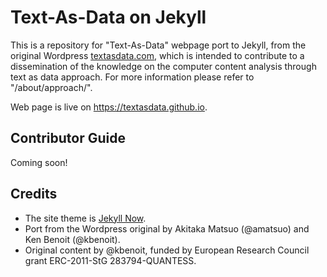 # Text-As-Data on Jekyll

This is a repository for "Text-As-Data" webpage port to Jekyll, from the original Wordpress [textasdata.com](http://textasdata.com), which is intended to contribute to a dissemination of the knowledge on the computer content analysis through text as data approach. For more information please refer to "/about/approach/". 

Web page is live on https://textasdata.github.io.

## Contributor Guide

Coming soon!

## Credits
- The site theme is [Jekyll Now](https://github.com/neilorangepeel/Free-Social-Icons).
- Port from the Wordpress original by Akitaka Matsuo (@amatsuo) and Ken Benoit (@kbenoit).
- Original content by @kbenoit, funded by European Research Council grant ERC-2011-StG 283794-QUANTESS.

